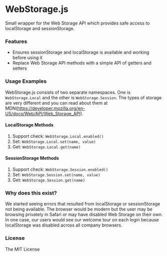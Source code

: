 # WebStorage.js

Small wrapper for the Web Storage API which provides safe access to localStorage and sessionStorage.

### Features

* Ensures sessionStorage and localStorage is available and working before using it
* Replace Web Storage API methods with a simple API of getters and setters

### Usage Examples

WebStorage.js consists of two separate namespaces. One is `WebStorage.Local` and 
the other is `WebStorage.Session`. The types of storage are very different and 
you can read about them at MDN(https://developer.mozilla.org/en-US/docs/Web/API/Web_Storage_API).

#### LocalStorage Methods

1. Support check: `WebStorage.Local.enabled()`
2. Set: `WebStorage.Local.set(name, value)`
3. Get: `WebStorage.Local.get(name)`

#### SessionStorage Methods

1. Support check: `WebStorage.Session.enabled()`
2. Set: `WebStorage.Session.set(name, value)`
3. Get: `WebStorage.Session.get(name)`

### Why does this exist?

We started seeing errors that resulted from localStorage or sessionStorage not 
being available. The browser would be modern but the user may be browsing privately 
in Safari or may have disabled Web Storage on their own. In one case, our users 
would see our welcome tour on each login because localStorage was disabled across 
all company browsers.

### License

The MIT License
